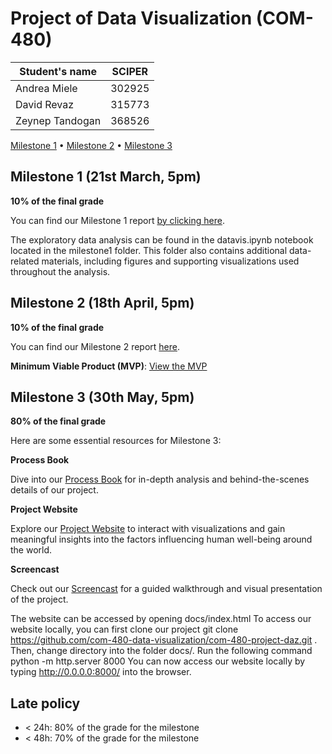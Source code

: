 # Project of Data Visualization (COM-480)

| Student's name | SCIPER |
| -------------- | ------ |
| Andrea Miele | 302925 |
| David Revaz | 315773 |
| Zeynep Tandogan | 368526 |

[Milestone 1](#milestone-1) • [Milestone 2](#milestone-2) • [Milestone 3](#milestone-3)

## Milestone 1 (21st March, 5pm)

**10% of the final grade**

You can find our Milestone 1 report [by clicking here](milestone1/milestone1_report_DAZ.pdf).

The exploratory data analysis can be found in the datavis.ipynb notebook located in the milestone1 folder. This folder also contains additional data-related materials, including figures and supporting visualizations used throughout the analysis.

## Milestone 2 (18th April, 5pm)

**10% of the final grade**

You can find our Milestone 2 report [here](milestone2/DAZ_milestone2.pdf).

**Minimum Viable Product (MVP)**: [View the MVP](https://com-480-data-visualization.github.io/com-480-project-daz/)


## Milestone 3 (30th May, 5pm)

**80% of the final grade**

Here are some essential resources for Milestone 3:

**Process Book**

Dive into our [Process Book]() for in-depth analysis and behind-the-scenes details of our project.

**Project Website**  

Explore our [Project Website](https://com-480-data-visualization.github.io/com-480-project-daz/index.html) to interact with visualizations and gain meaningful insights into the factors influencing human well-being around the world.

**Screencast** 

Check out our [Screencast](https://drive.google.com/file/d/1_qrtudIcPOwwGzgFPjniklHSYJKd1bSl/view) for a guided walkthrough and visual presentation of the project.


The website can be accessed by opening docs/index.html
To access our website locally, you can first clone our project git clone https://github.com/com-480-data-visualization/com-480-project-daz.git . Then, change directory into the folder docs/. Run the following command python -m http.server 8000 You can now access our website locally by typing http://0.0.0.0:8000/ into the browser.

## Late policy

- < 24h: 80% of the grade for the milestone
- < 48h: 70% of the grade for the milestone

